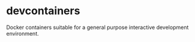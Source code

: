 # devcontainers
Docker containers suitable for a general purpose interactive development environment.
